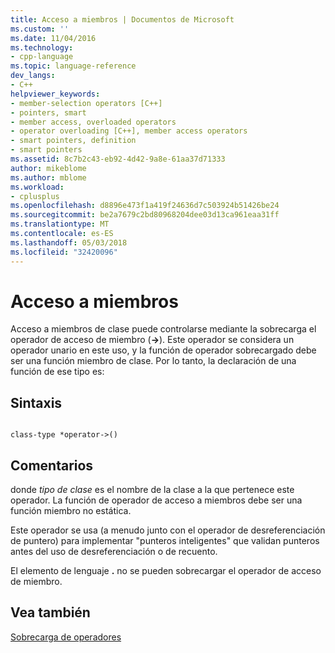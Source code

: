 ```yaml
---
title: Acceso a miembros | Documentos de Microsoft
ms.custom: ''
ms.date: 11/04/2016
ms.technology:
- cpp-language
ms.topic: language-reference
dev_langs:
- C++
helpviewer_keywords:
- member-selection operators [C++]
- pointers, smart
- member access, overloaded operators
- operator overloading [C++], member access operators
- smart pointers, definition
- smart pointers
ms.assetid: 8c7b2c43-eb92-4d42-9a8e-61aa37d71333
author: mikeblome
ms.author: mblome
ms.workload:
- cplusplus
ms.openlocfilehash: d8896e473f1a419f24636d7c503924b51426be24
ms.sourcegitcommit: be2a7679c2bd80968204dee03d13ca961eaa31ff
ms.translationtype: MT
ms.contentlocale: es-ES
ms.lasthandoff: 05/03/2018
ms.locfileid: "32420096"
---
```

# <a name="member-access"></a>Acceso a miembros
Acceso a miembros de clase puede controlarse mediante la sobrecarga el operador de acceso de miembro (**->**). Este operador se considera un operador unario en este uso, y la función de operador sobrecargado debe ser una función miembro de clase. Por lo tanto, la declaración de una función de ese tipo es:  
  
## <a name="syntax"></a>Sintaxis  
  
```  
  
class-type *operator->()  
```  
  
## <a name="remarks"></a>Comentarios  
 donde *tipo de clase* es el nombre de la clase a la que pertenece este operador. La función de operador de acceso a miembros debe ser una función miembro no estática.  
  
 Este operador se usa (a menudo junto con el operador de desreferenciación de puntero) para implementar "punteros inteligentes" que validan punteros antes del uso de desreferenciación o de recuento.  
  
 El elemento de lenguaje **.** no se pueden sobrecargar el operador de acceso de miembro.  
  
## <a name="see-also"></a>Vea también  
 [Sobrecarga de operadores](../cpp/operator-overloading.md)